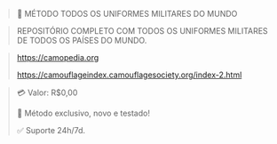 > 🔰 MÉTODO TODOS OS UNIFORMES MILITARES DO MUNDO

> REPOSITÓRIO COMPLETO COM TODOS OS UNIFORMES MILITARES DE TODOS OS PAÍSES DO MUNDO.

> https://camopedia.org
>
> https://camouflageindex.camouflagesociety.org/index-2.html

> 💳 Valor: R$0,00
>
> 🌟 Método exclusivo, novo e testado!
>
> ✅ Suporte 24h/7d.
